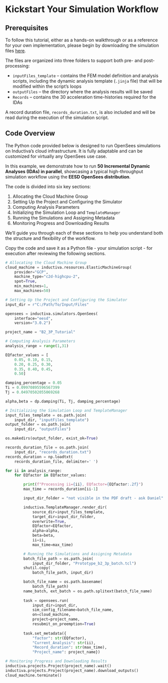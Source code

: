 # Kickstart Your Simulation Workflow

## Prerequisites
To follow this tutorial, either as a hands-on walkthrough or as a reference for your own implementation, please begin by downloading 
the simulation files [here](https://storage.googleapis.com/inductiva-api-demo-files/opensees-tutorials/IDA-at-scale.zip).

The files are organized into three folders to support both pre- and post-processing:

- `inputFiles_template` – contains the FEM model definition and analysis scripts, including the dynamic analysis template 
(`.jinja` file) that will be modified within the script’s loops
- `outputFiles` – the directory where the analysis results will be saved
- `Records` – contains the 30 acceleration time-histories required for the IDAs

A record duration file, `records_duration.txt`, is also included and will be read during the execution of the simulation script.

## Code Overview
The Python code provided below is designed to run OpenSees simulations on Inductiva’s cloud infrastructure. It is fully adaptable 
and can be customized for virtually any OpenSees use case.

In this example, we demonstrate how to run **50 Incremental Dynamic Analyses (IDAs) in parallel**, showcasing a typical 
high-throughput simulation workflow using the **EESD OpenSees distribution**.

The code is divided into six key sections:
1. Allocating the Cloud Machine Group
2. Setting Up the Project and Configuring the Simulator
3. Computing Analysis Parameters
4. Initializing the Simulation Loop and `TemplateManager`
5. Running the Simulations and Assigning Metadata
6. Monitoring Progress and Downloading Results

We’ll guide you through each of these sections to help you understand both the structure and flexibility of the workflow.

Copy the code and save it as a Python file - your simulation script - for execution after reviewing the following sections.

```python
# Allocating the Cloud Machine Group
cloud_machine = inductiva.resources.ElasticMachineGroup(
    provider="GCP",
    machine_type="c2d-highcpu-2",
    spot=True,
    min_machines=1,
    max_machines=50)

# Setting Up the Project and Configuring the Simulator
input_dir = r"C:/Path/To/Input/Files"

opensees = inductiva.simulators.OpenSees(
    interface="eesd",
    version="3.0.2")

project_name = "B2_3P_Tutorial"

# Computing Analysis Parameters
analysis_range = range(1,31) 

EQfactor_values = [
    0.05, 0.10, 0.15,
    0.20, 0.25, 0.30,
    0.35, 0.40, 0.45,
    0.50]

damping_percentage = 0.05
Ti = 0.09970895596567399
Tj = 0.04970502055069268

alpha,beta = dp.damping(Ti, Tj, damping_percentage)

# Initializing the Simulation Loop and TemplateManager
input_files_template = os.path.join(
    input_dir, "inputFiles_template")
output_folder = os.path.join(
    input_dir, "outputFiles")

os.makedirs(output_folder, exist_ok=True)

records_duration_file = os.path.join(
    input_dir, "records_duration.txt")
records_duration = np.loadtxt(
    records_duration_file, delimiter=' ')

for ii in analysis_range:
    for EQfactor in EQfactor_values:

        print(f"Processing ii={ii}, EQfactor={EQfactor:.2f}")
        max_time = records_duration[ii-1]

        input_dir_folder = "not visible in the PDF draft - ask Daniel"

        inductiva.TemplateManager.render_dir(
            source_dir=input_files_template,
            target_dir=input_dir_folder,
            overwrite=True,
            EQfactor=EQfactor,
            alpha=alpha,
            beta=beta,
            ii=ii,
            max_time=max_time)

        # Running the Simulations and Assigning Metadata
        batch_file_path = os.path.join(
            input_dir_folder, "Prototype_b2_3p_batch.tcl")
        shutil.copy(
            batch_file_path, input_dir)

        batch_file_name = os.path.basename(
            batch_file_path)
        name_batch, ext_batch = os.path.splitext(batch_file_name)
                
        task = opensees.run(
            input_dir=input_dir,
            sim_config_filename=batch_file_name,
            on=cloud_machine,
            project=project_name,
            resubmit_on_preemption=True)
                
        task.set_metadata({
            "factor": str(EQfactor),
            "Current_Analysis": str(ii),
            "Record_duration": str(max_time),
            "Project_name": project_name})

# Monitoring Progress and Downloading Results
inductiva.projects.Project(project_name).wait()
inductiva.projects.Project(project_name).download_outputs()
cloud_machine.terminate()
```
